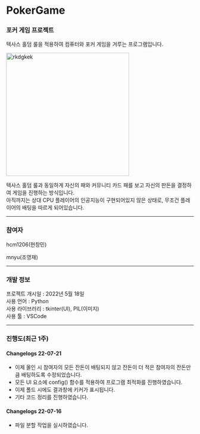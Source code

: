 # PokerGame
### 포커 게임 프로젝트

텍사스 홀덤 룰을 적용하여 컴퓨터와 포커 게임을 겨루는 프로그램입니다.

<img width="330" alt="rkdgkek" src="https://user-images.githubusercontent.com/96714275/179353692-4044cd99-f2ce-40c5-84bd-b38a6d0dca9f.PNG">


텍사스 홀덤 룰과 동일하게 자신의 패와 커뮤니티 카드 패를 보고 자신의 판돈을 결정하여 게임을 진행하는 방식입니다. \
아직까지는 상대 CPU 플레이어의 인공지능이 구현되어있지 않은 상태로, 무조건 플레이어의 배팅을 따르게 되어있습니다.


*****

### 참여자
hcm1206(현창민)

mnyu(조영재)

*****
### 개발 정보
프로젝트 개시일 : 2022년 5월 18일\
사용 언어 : Python\
사용 라이브러리 : tkinter(UI), PIL(이미지)\
사용 툴 : VSCode

*****

### 진행도(최근 1주)

#### Changelogs 22-07-21
- 이제 올인 시 참여자의 모든 잔돈이 배팅되지 않고 잔돈이 더 적은 참여자의 잔돈만큼 배팅하도록 수정되었습니다.
- 모든 UI 요소에 config() 함수를 적용하여 프로그램 최적화를 진행하였습니다.
- 이제 폴드 시에도 결과창에 키커가 표시됩니다.
- 기타 코드 정리를 진행하였습니다.

#### Changelogs 22-07-16
- 파일 분할 작업을 실시하였습니다.

